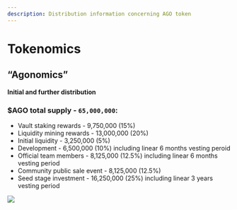 ```yaml
---
description: Distribution information concerning AGO token
---
```


# Tokenomics

## **“Agonomics”**

**Initial and further distribution**

### $AGO total supply - `65,000,000`:

* Vault staking rewards - 9,750,000 \(15%\)
* Liquidity mining rewards - 13,000,000 \(20%\)
* Initial liquidity - 3,250,000 \(5%\)
* Development - 6,500,000 \(10%\) including linear 6 months vesting peroid
* Official team members - 8,125,000 \(12.5%\) including linear 6 months vesting period
* Community public sale event - 8,125,000 \(12.5%\)
* Seed stage investment - 16,250,000 \(25%\) including linear 3 years vesting period

![](.gitbook/assets/frame-28%20%281%29.png)

